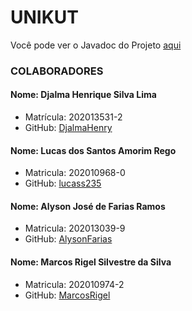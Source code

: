 # UNIKUT
Você pode ver o Javadoc do Projeto [aqui](https://unikut-javadoc.vercel.app/) 
### COLABORADORES

#### Nome: Djalma Henrique Silva Lima
- Matrícula: 202013531-2
- GitHub: [DjalmaHenry](https://github.com/DjalmaHenry)

#### Nome: Lucas dos Santos Amorim Rego
- Matricula: 202010968-0
- GitHub: [lucass235](https://github.com/lucass235)

#### Nome: Alyson José de Farias Ramos
- Matricula: 202013039-9
- GitHub: [AlysonFarias](https://github.com/alysonfarias)

#### Nome: Marcos Rigel Silvestre da Silva
- Matricula: 202010974-2
- GitHub: [MarcosRigel](https://github.com/MarcosRigel)
